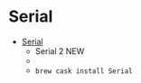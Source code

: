 # Serial
- [Serial](https://www.decisivetactics.com/products/serial/)
  -  Serial 2 NEW
  - 
  - `brew cask install Serial`
